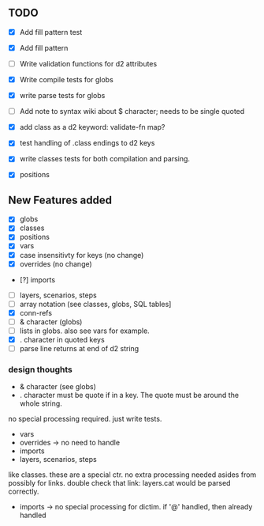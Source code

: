 ## TODO

- [x] Add fill pattern test
- [x] Add fill pattern
- [ ] Write validation functions for d2 attributes
- [x] Write compile tests for globs
- [x] write parse tests for globs
- [ ] Add note to syntax wiki about $ character; needs to be single quoted
- [x] add class as a d2 keyword: validate-fn map?
- [x] test handling of .class endings to d2 keys
- [x] write classes tests for both compilation and parsing.
- [x] positions




## New Features added

- [x] globs
- [x] classes
- [x] positions
- [x] vars
- [x] case insensitivty for keys (no change)
- [x] overrides (no change)
- [?] imports
- [ ] layers, scenarios, steps
- [ ] array notation (see classes, globs, SQL tables]
- [x] conn-refs
- [ ] & character (globs)
- [ ] lists in globs. also see vars for example.
- [x] . character in quoted keys
- [ ] parse line returns at end of d2 string

### design thoughts

- & character (see globs)
- . character must be quote if in a key.
The quote must be around the whole string.


no special processing required. just write tests.

- vars
- overrides -> no need to handle
- imports
- layers, scenarios, steps

like classes. these are a special ctr. no extra processing needed asides from possibly for links.
double check that link: layers.cat would be parsed correctly.

- imports -> no special processing for dictim. if '@' handled, then already handled






















